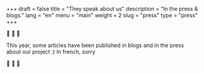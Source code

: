 +++
draft = false
title = "They speak about us"
description = "In the press & blogs."
lang = "en"
menu = "main"
weight = 2
slug = "press"
type = "press"
+++

📢 📢 📢

This year, some articles have been published in blogs and in the press about our project :)
In french, sorry

📢 📢 📢